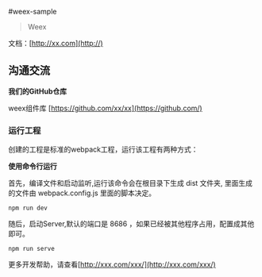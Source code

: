 #weex-sample

> Weex

文档：[http://xx.com](http://)

## 沟通交流

**我们的GitHub仓库**

weex组件库 [https://github.com/xx/xx](https://github.com/)

### 运行工程

创建的工程是标准的webpack工程，运行该工程有两种方式：

**使用命令行运行**

首先，编译文件和启动监听,运行该命令会在根目录下生成 dist 文件夹, 里面生成的文件由 webpack.config.js 里面的脚本决定。

```
npm run dev
```

随后，启动Server,默认的端口是 8686 ，如果已经被其他程序占用，配置成其他即可。

```
npm run serve
```

更多开发帮助，请查看[http://xxx.com/xxx/](http://xxx.com/xxx/)
